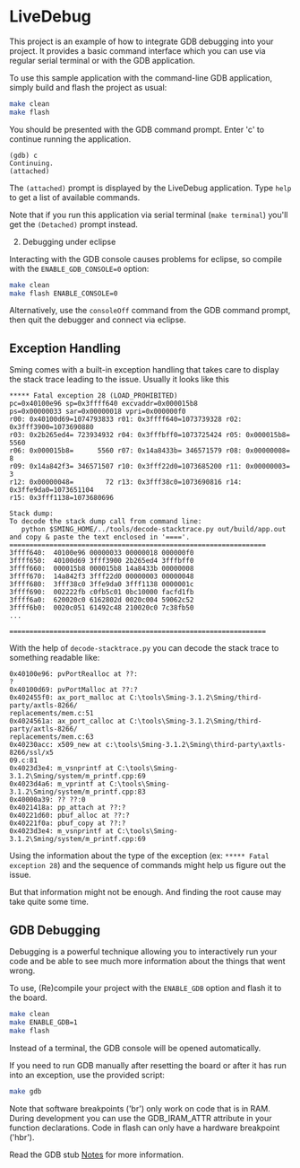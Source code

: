 LiveDebug
=========

This project is an example of how to integrate GDB debugging into your project.
It provides a basic command interface which you can use via regular serial terminal or with the GDB application.

To use this sample application with the command-line GDB application, simply build and flash the project as usual:

```bash
make clean
make flash
```

You should be presented with the GDB command prompt. Enter 'c' to continue running the application.

	(gdb) c
	Continuing.
	(attached) 

The `(attached)` prompt is displayed by the LiveDebug application. Type `help` to get a list of available commands.

Note that if you run this application via serial terminal (`make terminal`) you'll get the `(Detached)` prompt instead.

2. Debugging under eclipse

Interacting with the GDB console causes problems for eclipse, so compile with the `ENABLE_GDB_CONSOLE=0` option:

```bash
make clean
make flash ENABLE_CONSOLE=0
```

Alternatively, use the `consoleOff` command from the GDB command prompt, then quit the debugger and connect via eclipse.

Exception Handling
------------------
Sming comes with a built-in exception handling that takes care to display the stack trace 
leading to the issue. Usually it looks like this

```
***** Fatal exception 28 (LOAD_PROHIBITED)
pc=0x40100e96 sp=0x3ffff640 excvaddr=0x000015b8
ps=0x00000033 sar=0x00000018 vpri=0x000000f0
r00: 0x40100d69=1074793833 r01: 0x3ffff640=1073739328 r02: 0x3fff3900=1073690880 
r03: 0x2b265ed4= 723934932 r04: 0x3fffbff0=1073725424 r05: 0x000015b8=      5560 
r06: 0x000015b8=      5560 r07: 0x14a8433b= 346571579 r08: 0x00000008=         8 
r09: 0x14a842f3= 346571507 r10: 0x3fff22d0=1073685200 r11: 0x00000003=         3 
r12: 0x00000048=        72 r13: 0x3fff38c0=1073690816 r14: 0x3ffe9da0=1073651104 
r15: 0x3fff1138=1073680696 

Stack dump:
To decode the stack dump call from command line:
   python $SMING_HOME/../tools/decode-stacktrace.py out/build/app.out
and copy & paste the text enclosed in '===='.
================================================================
3ffff640:  40100e96 00000033 00000018 000000f0  
3ffff650:  40100d69 3fff3900 2b265ed4 3fffbff0  
3ffff660:  000015b8 000015b8 14a8433b 00000008  
3ffff670:  14a842f3 3fff22d0 00000003 00000048  
3ffff680:  3fff38c0 3ffe9da0 3fff1138 0000001c  
3ffff690:  002222fb c0fb5c01 0bc10000 facfd1fb  
3ffff6a0:  620020c0 6162802d 0020c004 59062c52  
3ffff6b0:  0020c051 61492c48 210020c0 7c38fb50 
...  

================================================================
```

With the help of `decode-stacktrace.py` you can decode the stack trace to something readable like:

```
0x40100e96: pvPortRealloc at ??:                                                                                                                                                 ?
0x40100d69: pvPortMalloc at ??:?
0x402455f0: ax_port_malloc at C:\tools\Sming-3.1.2\Sming/third-party/axtls-8266/                                                                                                                                                 replacements/mem.c:51
0x4024561a: ax_port_calloc at C:\tools\Sming-3.1.2\Sming/third-party/axtls-8266/                                                                                                                                                 replacements/mem.c:63
0x40230acc: x509_new at c:\tools\Sming-3.1.2\Sming\third-party\axtls-8266/ssl/x5                                                                                                                                                 09.c:81
0x4023d3e4: m_vsnprintf at C:\tools\Sming-3.1.2\Sming/system/m_printf.cpp:69
0x4023d4a6: m_vprintf at C:\tools\Sming-3.1.2\Sming/system/m_printf.cpp:83
0x40000a39: ?? ??:0
0x4021418a: pp_attach at ??:?
0x40221d60: pbuf_alloc at ??:?
0x40221f0a: pbuf_copy at ??:?
0x4023d3e4: m_vsnprintf at C:\tools\Sming-3.1.2\Sming/system/m_printf.cpp:69
```

Using the information about the type of the exception (ex: `***** Fatal exception 28`)
and the sequence of commands might help us figure out the issue.

But that information might not be enough. And finding the root cause may take quite some time.

GDB Debugging
-------------

Debugging is a powerful technique allowing you to interactively run your code and be able to see much more information about the things that went wrong.

To use, (Re)compile your project with the `ENABLE_GDB` option and flash it to the board.

```bash
make clean
make ENABLE_GDB=1
make flash
```

Instead of a terminal, the GDB console will be opened automatically.

If you need to run GDB manually after resetting the board or after it has run into an exception, use the provided script:

```bash
make gdb
```

Note that software breakpoints ('br') only work on code that is in RAM. During development you can use the GDB_IRAM_ATTR attribute in your function declarations. 
Code in flash can only have a hardware breakpoint ('hbr').

Read the GDB stub [Notes](https://github.com/SmingHub/Sming/tree/develop/Sming/gdb/readme.md) for more information.
